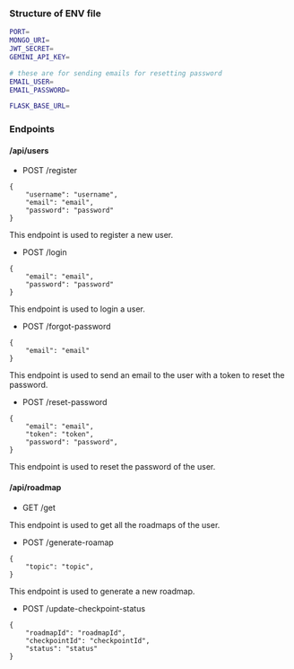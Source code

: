 ### Structure of ENV file

```bash
PORT=
MONGO_URI=
JWT_SECRET=
GEMINI_API_KEY=

# these are for sending emails for resetting password
EMAIL_USER=
EMAIL_PASSWORD=

FLASK_BASE_URL=
```

### Endpoints

#### /api/users

- POST /register

```
{
    "username": "username",
    "email": "email",
    "password": "password"
}
```

This endpoint is used to register a new user.

- POST /login

```
{
    "email": "email",
    "password": "password"
}
```

This endpoint is used to login a user.

- POST /forgot-password

```
{
    "email": "email"
}
```

This endpoint is used to send an email to the user with a token to reset the password.

- POST /reset-password

```
{
    "email": "email",
    "token": "token",
    "password": "password",
}
```

This endpoint is used to reset the password of the user.

#### /api/roadmap

- GET /get

This endpoint is used to get all the roadmaps of the user.

- POST /generate-roamap

```
{
    "topic": "topic",
}
```

This endpoint is used to generate a new roadmap.

- POST /update-checkpoint-status

```
{
    "roadmapId": "roadmapId",
    "checkpointId": "checkpointId",
    "status": "status"
}
```
